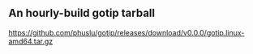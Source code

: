 ## An hourly-build gotip tarball

https://github.com/phuslu/gotip/releases/download/v0.0.0/gotip.linux-amd64.tar.gz



